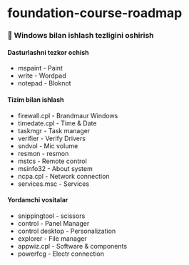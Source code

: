 # foundation-course-roadmap

### 🔰 Windows bilan ishlash tezligini oshirish




#### Dasturlashni tezkor ochish
- mspaint               -   Paint             
- write                 -   Wordpad   
- notepad               -   Bloknot


#### Tizim bilan ishlash
- firewall.cpl          -   Brandmaur Windows
- timedate.cpl          -   Time & Date
- taskmgr               -   Task manager
- verifier              -   Verify Drivers
- sndvol                -   Mic volume
- resmon                -   resmon
- mstcs                 -   Remote control
- msinfo32              -   About system
- ncpa.cpl              -   Network connection
- services.msc          -   Services

#### Yordamchi vositalar
- snippingtool          -   scissors   
- control               -   Panel Manager
- control desktop       -   Personalization
- explorer              -   File manager
- appwiz.cpl            -   Software & components
- powerfcg              -   Electr connection

